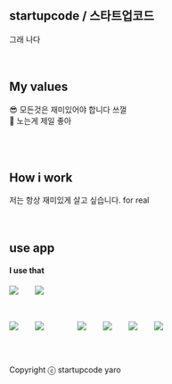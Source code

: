 ## startupcode / 스타트업코드
그래 나다
<br />
<br />
<br />
## My values
😎 모든것은 재미있어야 합니다 쓰껄<br />
🦻 노는게 제일 좋아<br />
<br />
<br />
<br />
## How i work
저는 항상 재미있게 살고 싶습니다. for real
<br />
<br />
<br />
## use app
#### I use that
<div style="display:flex;gap:30px;flex-wrap:wrap;">
<img src="https://img.shields.io/badge/spotify-1DB954?style=for-the-badge&logo=spotify&logoColor=white">
<img src="https://img.shields.io/badge/soundcloud-FF5500?style=for-the-badge&logo=spotify&logoColor=white">
<br />
<br />
<div style="display:flex;gap:30px;flex-wrap:wrap;">
<img src="https://img.shields.io/badge/valorant-FA4454?style=for-the-badge&logo=spotify&logoColor=white">
<img src="https://img.shields.io/badge/epicgames-313131?style=for-the-badge&logo=spotify&logoColor=white">
<br />
<img src="https://img.shields.io/badge/x-000000?style=for-the-badge&logo=spotify&logoColor=white">
<img src="https://img.shields.io/badge/tumblr-36465D?style=for-the-badge&logo=spotify&logoColor=white">
<img src="https://img.shields.io/badge/instagram-E4405F?style=for-the-badge&logo=spotify&logoColor=white">
<img src="https://img.shields.io/badge/line-00C300?style=for-the-badge&logo=spotify&logoColor=white">
<br />
<br />

Copyright ⓒ startupcode yaro
